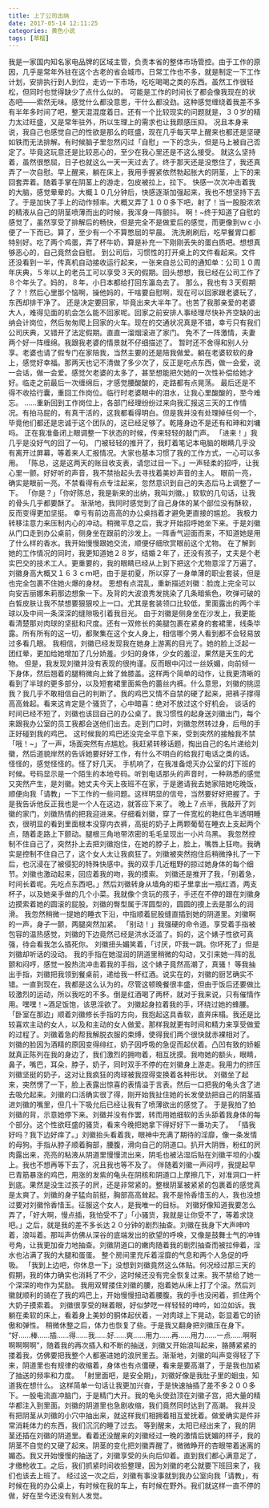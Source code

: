 ```yaml
---
title: 上了公司出纳
date: 2017-05-14 12:11:25
categories: 黄色小说
tags: [草榴]
---
```

我是一家国内知名家电品牌的区域主管，负责本省的整体市场管控。由于工作的原因，几乎是常年外驻在这个古老的省会城市。日常工作也不多，就是制定一下工作计划，安排执行到人到位，走访一下市场，吃吃喝喝之类的东西。虽然工作很轻松，但同时也觉得缺少了点什么似的。
可能是工作的时间长了都会像我现在的状态吧——索然无味。感觉什么都没意思，干什么都没劲。这种感觉缠绕着我差不多有半年多时间了吧，整天混混度着日。还有一个比较现实的问题就是，３０岁的精力太过旺盛，又是常年驻外，所以生理上的需求也让我颇感压抑。
况且本身来说，我自己也感觉自己的性欲是那么的旺盛，现在几乎每天早上醒来也都还是坚硬如铁而无法排解。有时候脑子里忽然闪过「自慰」一下的念头，但是马上被自己否定了。毕竟这玩意还是比较恶心的，至少在我心里还是不这么接受。
就这么坚持着，虽然很憋屈，日子也就这么一天一天过去了。终于那天还是没憋住了，我还真弄了一次自慰。早上醒来，躺在床上，我用手握紧依然勃起胀大的阴茎，上下的来回套弄着。随着手掌在阴茎上的游走，包皮被拉上，拉下。
快感一次次冲击着我的大脑，感觉晕晕的。大概１０几分钟后，快感逐渐加强起来，我也不想坚持下去了。于是加快了手上的动作频率。大概又弄了１００多下吧，射了！当一股股浓浓的精液从自己的阴茎喷薄而出的时候，我浑身一阵颤抖。
啊！~终于知道了自慰的感觉了，虽然享受了排解后的畅快，但是完全不是做爱后的感觉，而更像到ｗｃ小便了一下而已。算了，至少有一个不算憋屈的早晨。
洗洗刷刷后，吃早餐胃口都特别好。吃了两个鸡蛋，弄了杯牛奶，算是补充一下刚刚丢失的蛋白质吧。想想真够恶心的，自己竟然会自慰。
到公司后，习惯性的打开桌上的文件看起来。文件还没看到一半，传真机自动接收运行起来，一张来自总公司的通知单：公司１０周年庆典，５年以上的老员工可以享受３天的假期。回头想想，我已经在公司工作了８个年头了。妈的，８年，小日本都给打回东瀛岛去了。
那么，我也有３天假期了？！然后心里那个恼啊，操他妈的，干啥要自慰啊，现在可以回家跟老婆玩了，东西却排干净了。
还是决定要回家，毕竟出来大半年了。也苦了我那亲爱的老婆大人，难得见面的机会怎么能不回家呢。回家之前安排人事经理尽快补齐空缺的出纳会计岗位，然后匆匆爬上回家的火车。现在的交通状况真是不错，幸亏只有我们公司庆典，又错开了法定假期。直直一溜烟滚进了家门。
免不了一阵激情，夫妻两个好一阵缠绵。我跟我老婆的情景就不仔细描述了。
暂时还不舍得和别人分享。老婆也请了假专门在家陪我，当然主要的还是陪我做爱。躺在老婆软软的身上，感觉好幸福。那两天也记不清做了多少次了，反正是吃点东西，做一会爱，说一会话，做一会爱。感觉欠老婆的太多了，甚至想能把欠她的一次性补偿给她才好。临走之前最后一次缠绵后，才感觉腰酸酸的，走路都有点晃荡。
最后还是不得不收拾行囊，重回工作岗位。临行时老婆眼中的泪水，让我心里酸酸的，至今难忘。
……重新回到工作岗位上，各部门经理纷纷过来向我汇报这三天的工作情况。有拍马屁的，有真干活的，这我都看得明白。但是我并没有处理掉任何一个，毕竟他们都还是忠诚于这个团队的，这已经足够了。乾隆身边不是还有和珅和刘墉吗。
正在我准备闭上眼调整一下状态的时候，传来轻轻的敲门声。
「进来！」我几乎是没好气的回了一句。
门被轻轻的推开了，我盯着笔记本电脑的眼睛几乎没有离开过屏幕，等着来人汇报情况。大家也基本习惯了我的工作方式，一心可以多用。
「陈总，这是这两天的账目收支表，请您过目一下。」一声轻柔的招呼，让我心里一颤。好好听的声音，我不禁抬起头去寻找着美妙声音的主人。
眼前一亮，确实是眼前一亮。不禁看得有点专注起来，忽然意识到自己的失态后马上调整了一下。
「你是？」「你好陈总，我是新来的出纳，我叫刘徽。」软软的几句话，让我的骨头几乎都要酥了。
渐渐地，我同时感觉到了自己身体的某个部位没有酥软，反而变得更加坚挺。
幸亏有前边高高的办公桌挡着才避免更直接的尴尬。
我极力转移注意力来压制内心的冲动。稍微平息之后，我才开始招呼她坐下来。于是刘徽从门口走到办公桌前，侧身坐在跟前的沙发上。一阵香气迎面而来，不知道她是用了什么样的香水。我开始慢慢跟她交流，顺便仔细欣赏眼前这个尤物。
在了解到她的工作情况的同时，我更知道她２８岁，结婚２年了，还没有孩子，丈夫是个老实巴交的技术工人。更重要的，我的眼睛已经从上到下把这个尤物意淫了万遍了。刘徽身高大概又１６３ｃｍ吧，由于是初夏，所以穿了一身单薄的职业套装，但是也完全包裹不住她火爆的身材。
思想有点混乱，重新描述刘徽：脸庞上完全可以向安吉丽娜朱莉那边想象一下。及背的大波浪秀发挑染了几条暗紫色，吹弹可破的白皙皮肤让我不禁想要狠狠咬上一口。尤其是套装领口比较低，里面露出的两个半球以及中间一条深深的缝隙吸引着我目光。
由于刘徽是侧身坐在沙发上，我更能看清楚那对肉球的坚挺和尺度。还有一双修长的美腿包裹在紧身的套裙里，线条毕露。所有所有的这一切，都聚集在这个女人身上，相信哪个男人看到都不会轻易放过多看几眼。
我相信，刘徽已经发现我在她身上游离的目光了。她的脸上泛起一团红晕，更加给她增加了几分娇羞。少妇的身体，少女的羞涩，果然是天生的尤物。
但是，我发现刘徽并没有表现的很拘谨。反而眼中闪过一丝妖媚，向前倾一下身体，然后翘着的腿稍微向上耸了耸膝盖。这样两个简单的动作，让我更清晰的看到了半球的更多部分，以及短套裙里面紫色的蕾丝内裤。什么意思，刘徽的挑逗我？我几乎不敢相信自己的判断了。我的鸡巴又情不自禁的硬了起来，把裤子撑得高高耸起。看来这肯定是个骚货了，心中暗喜：绝对不放过这个好机会。
谈话的时间已经不短了，刘徽也该回自己的办公桌了。我习惯性的起身送刘徽出门，每个来跟我办公室的员工我都会送他们出去。走到门口时，刘徽忽然转过身，后甩的手正好碰到我的鸡巴。
这时候我的鸡巴还没完全平息下来，受到突然的接触我不禁「哦！~」了一声，场面突然有点尴尬。我赶紧转移话题，掏出自己的名片递给刘徽，然后道貌岸然的告诉她要好好工作，有什么不明白的给我打电话之类的话。
怪怪的，感觉怪怪的。怪了好几天。
手机响了，在我准备熄灭办公室的灯下班的时候。号码显示是一个陌生的本地号码。听到电话那头的声音时，一种熟悉的感觉又突然产生，是刘徽。她丈夫今天上夜班不在家，于是邀请我去她家陪她吃晚饭，顺便向我「请教」一下工作的一些问题。这样明显的信号，当然要好好把握了。于是我告诉他反正我也是一个人在这边，就答应下来了。
晚上７点半，我敲开了刘徽的家门，刘徽热情的把我迎进来。仔细看刘徽，穿了一件宽松的艳红色半透明睡衣，很明显的看到里面根本没穿内衣裤，高挺的奶子上两颗葡萄在睡衣上支起两个点，随着走路上下颤动。腿根三角地带浓密的毛毛呈现出一小片乌黑。
我忽然控制不住自己了，突然扑上去把刘徽抱住，在她的脖子上，脸上，嘴唇上狂吻。我确实是控制不住自己了，这个女人太让我疯狂了。刘徽被突然抱住后稍微挣扎了一下后，也沉浸在了被侵犯的特殊快感中。我的双手几近粗野的掠过她身体的每个细节。刘徽也激动起来，回应着我的吻，我的摸索。
刘徽还是推开了我，「别着急，时间长着呢。先吃点东西吧。」然后刘徽转身从墙角的柜子里拿出一瓶红酒，两支杯子，以及她亲手做的几个小菜。我就像个贪玩的孩子，手还在不停的跟在刘徽身边摸索着她的圆滚的屁股。刘徽的臀型属于浑圆型的，圆圆的摸上去是那么的润滑。
我忽然稍微一提她的睡衣下沿，中指顺着屁股缝直插到她的阴道里。刘徽啊的一声，身子一颤，两腿突然加紧。
「别动！」我强硬的命令道。享受着手指被包容的温热感觉，刘徽的下边竟然已经是洪水泛滥了。妈的，这个婊子性欲可真强，待会看我怎么插死你。
刘徽扭头媚笑着，「讨厌，吓我一跳。你坏死了」但是刘徽却听话的没动。
我的手指在她湿润的阴道里稍微的勾动，又引来她一阵的乱颤和闷哼，感觉一股热流冲击着我的手指，这个婊子竟然高潮了，真骚！
等我抽出手指，刘徽把我领到餐桌前，递给我一杯红酒。说实在的，刘徽的厨艺确实不错。一直到现在，我都是这么认为的。尽管这顿晚餐很丰盛，但由于饭后还要做比较激烈的运动，所以我吃的不多。倒是红酒喝了两杯，就对于我来说，只有催情作用。嘿嘿！~酒足饭饱，该思淫欲了。
刘徽起身拉着我的手，环绕过她的蜂腰。「卧室在那边」顺着刘徽修长手指的方向，我抱起这具香软，直奔床榻。我还是比较喜欢主动的女人，以及和主动的女人做爱。那样我就更有时间和精力来享受做爱的过程了。刘徽着急的帮我解脱衣服的束缚，使得我们两个很快就赤裸相对了。
刘徽的脸因为酒精的原因变得绯红，奶子因呼吸的急促而起伏着。凸凹有致的娇躯就真正陈列在我的身边了，我们激烈的拥吻着，相互抚摸。我吻她的额头，眼睛，鼻子，嘴巴，耳朵，脖子，奶子，同时双手不停的在刘徽身上游走。我用力的挤压刘徽坚挺的奶子，这对让我疯狂的肉球被我捏得变换着各种形状。
刘徽坐了起来，突然愣了一下，脸上表露出惊喜的表情溢于言表。然后一口把我的龟头含了进去吸允起来。刘徽的口活确实很了得，刚开始我扯住她的长发使劲把自己的阴茎插进刘徽的嘴里，但几十下吸允后已经让我有了喷薄欲出的感觉了。
于是我拍了拍刘徽的背，示意她停下来。刘徽并没有作罢，转而用她细软的舌头舔着我身体的每个部分。这个性欲旺盛的骚货，看来今晚把她拿下得好好下一番功夫了。
「插我好吗？我下边好痒了。」刘徽抬头看着我，眼神中充满了期待的淫靡，像一条发情的母狗。手指从脖子顺着胸部，腰腹，滑向自己的阴道口。扒开大阴唇，粉红的屄肉露出来，亮亮的粘液从阴道里慢慢流出来，阴毛也被沾湿后贴在刘徽平坦的小腹上。我也不想再等下去了，况且我也等不及了。
伴随着刘徽一声闷哼，我提起早已青筋暴涨的鸡巴，用涨的发紫的龟头在阴核和阴道口上摩擦几下，对准洞口一杆到底。果然是没生过孩子的屄，还是非常紧的。整根阴茎被紧紧的包裹着的感觉真是太爽了。刘徽的身子猛向前挺，胸部高高耸起。我不是怜香惜玉的人，我也没想过要对刘徽怜香惜玉。征服这个女人，是我唯一的目标。
刘徽好像知道我要怎么弄了，「好大啊，慢点插，我怕受不了」「小骚货，我就是让你受不了，等着求饶吧。」之后，就是我的差不多长达２０分钟的剧烈抽查。刘徽在我身下大声呻吟着，浪叫着。那叫声仿佛从深谷的底端发出的欲望的呼唤，又像是鼓舞士气的冲锋号角，让我更加奋力地抽查。刘徽阴道口的嫩肉随着我的剧烈抽查而被拉伸着，淫水也沾满了我的大腿和蛋蛋。
整个房间里充斥着淫靡的气息和两个人急促的呼吸。
「我到上边吧，你休息一下」没想到刘徽竟然这么体贴。何况经过那三天的假期，我的体力确实也消耗了不少，这时候还没有完全恢复过来。我不禁给了她一个深深的吻作为奖励。
我用双臂搂住刘徽的腰，抱着她从床上打了个滚。然后刘徽就顺利的骑在了我的鸡巴上，开始慢慢扭动着腰腹。我的手也没闲着，抓住两个大奶子摸索着。
刘徽很享受的眯着眼，好似梦呓一样轻轻的呻吟，如泣如诉。我躺在柔软的床上，看着身上美妙的胴体起伏着，一对肉球上下晃动，彰显着它的骄傲和弹性。
稍微休整之后，体力也恢复了些。于是我又翻身把刘徽压在身下。
“好……棒……插……得……我……好……爽……用力……再……用力……一点……啊啊啊啊啊啊”，随着我的再次插入和不断的抽送，刘徽又开始浪叫起来，胳膊紧紧的搂着我，仿佛要把我整个人都塞进她的浪屄里去。渐渐地，刘徽的叫声变得轻了下来，阴道里也有规律的收缩着，身体也有点僵硬，看来是要高潮了，于是我也加紧了抽送的频率和力度。
「射里面吧，是安全期」，刘徽好像是我肚子里的蛔虫，知道我在想什么。
这样简单一句话让我更加兴奋，于是快速抽插了差不多２００多下。一股电流直冲脑门，于是精门大开。我的龟头使劲顶在刘徽子宫，把大量的精华都注入到里面。刘徽的阴道里也急剧收缩，我们竟然同时达到了高潮。
我并没有把阴茎从刘徽的小穴中抽出来，就这样我们相拥着相互爱抚着。做爱确实是件非常消耗体力的东西，我们沉沉的睡了过去。
等到醒来，太阳已经出来了，我的阴茎还插在刘徽的阴道里。看着还没醒来的刘徽经过一晚的激情后妩媚的样子，我的阴茎不自觉的又硬了起来。阴茎的变化把刘徽弄醒了，微微睁开的杏眼带着迷离的媚态。我又开始慢慢的抽送了，刘徽享受的头向后仰着。直到我们都心满意足了，才缴枪收工。之后，我们抓紧时间收拾整理，因为刘徽的老公就要下班回来了，我们也该去上班了。
经过这一次之后，刘徽有事没事就到我办公室向我「请教」，有时候在我的办公桌上，有时候在我的车上，有时候在野外。我们就这样一直不停的做，好在至今还没有别人发觉。